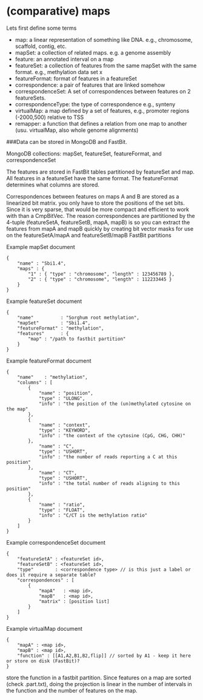 # (comparative) maps

Lets first define some terms

- map: a linear representation of something like DNA. e.g., chromosome, scaffold, contig, etc.
- mapSet: a collection of related maps. e.g. a genome assembly
- feature: an annotated interval on a map
- featureSet: a collection of features from the same mapSet with the same format. e.g., methylation data set x
- featureFormat: format of features in a featureSet
- correspondence: a pair of features that are linked somehow
- correspondenceSet: A set of correspondences between features on 2 featureSets.
- correspondenceType: the type of correspondence e.g., synteny
- virtualMap: a map defined by a set of features, e.g., promoter regions (-2000,500) relative to TSS
- remapper: a function that defines a relation from one map to another (usu. virtualMap, also whole genome alignments)

###Data can be stored in MongoDB and FastBit.

MongoDB collections: mapSet, featureSet, featureFormat, and correspondenceSet

The features are stored in FastBit tables partitioned by featureSet and map.
All features in a featureSet have the same format. The featureFormat determines what columns are stored.

Correspondences between features on maps A and B are stored as a linearized bit matrix. you only have
to store the positions of the set bits. Since it is very sparse, that would be more compact and 
efficient to work with than a CmpBitVec. The reason correspondences are partitioned by the 4-tuple
(featureSetA, featureSetB, mapA, mapB) is so you can extract the features from mapA and mapB quickly
by creating bit vector masks for use on the featureSetA/mapA and featureSetB/mapB FastBit partitions

Example mapSet document
```
{
	"name" : "Sbi1.4",
	"maps" : {
		"1" : { "type" : "chromosome", "length" : 123456789 },
		"2" : { "type" : "chromosome", "length" : 112233445 }
	}
}
```
Example featureSet document
```
{
	"name"          : "Sorghum root methylation",
	"mapSet"        : "Sbi1.4",
	"featureFormat" : "methylation",
	"features"      : {
		"map" : "/path to fastbit partition"
	}
}
```
Example featureFormat document
```
{
	"name"    : "methylation",
	"columns" : [
		{
			"name" : "position",
			"type" : "ULONG",
			"info" : "the position of the (un)methylated cytosine on the map"
		},
		{
			"name" : "context",
			"type" : "KEYWORD",
			"info" : "the context of the cytosine (CpG, CHG, CHH)"
		},
			"name" : "C",
			"type" : "USHORT",
			"info" : "the number of reads reporting a C at this position"
		},
			"name" : "CT",
			"type" : "USHORT",
			"info" : "the total number of reads aligning to this position"
		},
		{
			"name" : "ratio",
			"type" : "FLOAT",
			"info" : "C/CT is the methylation ratio"
		}
	]
}
```
Example correspondenceSet document 
```
{
	"featureSetA" : <featureSet id>,
	"featureSetB" : <featureSet id>,
	"type"        : <correspondence type> // is this just a label or does it require a separate table?
	"correspondences" : [
		{
			"mapA"   : <map id>,
			"mapB"   : <map id>,
			"matrix" : [position list]
		}
	]
}
```
Example virtualMap document
```
{
	"mapA" : <map id>,
	"mapB" : <map id>,
	"function" : [[A1,A2,B1,B2,flip]] // sorted by A1 - keep it here or store on disk (FastBit)?
}
```

store the function in a fastbit partition. Since features on a map are sorted (check .part.txt), doing the projection is linear in the number of
intervals in the function and the number of features on the map.